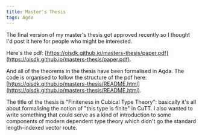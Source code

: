 ```yaml
---
title: Master's Thesis
tags: Agda
---
```


The final version of my master's thesis got approved recently so I thought I'd
post it here for people who might be interested.

Here's the pdf:
[https://oisdk.github.io/masters-thesis/paper.pdf](https://oisdk.github.io/masters-thesis/paper.pdf).

And all of the theorems in the thesis have been formalised in Agda.
The code is organised to follow the structure of the pdf here:
[https://oisdk.github.io/masters-thesis/README.html](https://oisdk.github.io/masters-thesis/README.html).

The title of the thesis is "Finiteness in Cubical Type Theory": basically it's
all about formalising the notion of "this type is finite" in CuTT.
I also wanted to write something that could serve as a kind of introduction to
some components of modern dependent type theory which didn't go the standard
length-indexed vector route.
